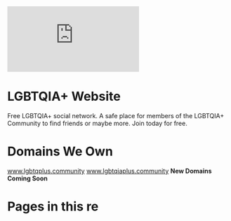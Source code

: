 ![Logo](https://www.lgbtqiaplus.community/image_transcoder.php?o=sys_custom_images&h=7&x=240&y=148)
# LGBTQIA+ Website
Free LGBTQIA+ social network. A safe place for members of the LGBTQIA+ Community to find friends or maybe more. Join today for free.
# Domains We Own
www.lgbtqplus.community
www.lgbtqiaplus.community
**New Domains Coming Soon**
# Pages in this re
<!--stackedit_data:
eyJoaXN0b3J5IjpbMTc1NDgyMDk4MF19
-->